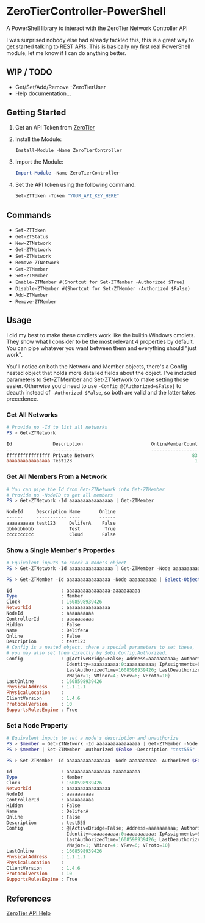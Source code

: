 # ZeroTierController-PowerShell

A PowerShell library to interact with the ZeroTier Network Controller API

I was surprised nobody else had already tackled this, this is a great way to get started talking to REST APIs.
This is basically my first real PowerShell module, let me know if I can do anything better.

## WIP / TODO

- Get/Set/Add/Remove -ZeroTierUser
- Help documentation...

## Getting Started

1. Get an API Token from [ZeroTier](https://my.zerotier.com/account)
1. Install the Module:  

    ```PowerShell
    Install-Module -Name ZeroTierController 
    ```

1. Import the Module:  

    ```PowerShell
    Import-Module -Name ZeroTierController
    ```

1. Set the API token using the following command.

    ```PowerShell
    Set-ZTToken -Token "YOUR_API_KEY_HERE"
    ```

## Commands

- `Set-ZTToken`
- `Get-ZTStatus`
- `New-ZTNetwork`
- `Get-ZTNetwork`
- `Set-ZTNetwork`
- `Remove-ZTNetwork`
- `Get-ZTMember`
- `Set-ZTMember`
- `Enable-ZTMember #(Shortcut for Set-ZTMember -Authorized $True)`
- `Disable-ZTMember #(Shortcut for Set-ZTMember -Authorized $False)`
- `Add-ZTMember`
- `Remove-ZTMember`

## Usage

I did my best to make these cmdlets work like the builtin Windows cmdlets.
They show what I consider to be the most relevant 4 properties by default.
You can pipe whatever you want between them and everything should "just work".

You'll notice on both the Network and Member objects, there's a Config nested object that holds more detailed fields about the object. I've included parameters to Set-ZTMember and Set-ZTNetwork to make setting those easier. Otherwise you'd need to use ``` -Config @{Authorized=$False} ``` to deauth instead of ``` -Authorized $False ```, so both are valid and the latter takes precedence.

### Get All Networks

```powershell
# Provide no -Id to list all networks
PS > Get-ZTNetwork

Id               Description                         OnlineMemberCount AuthorizedMemberCount
--               -----------                         ----------------- ---------------------
ffffffffffffffff Private Network                                    83                   274
aaaaaaaaaaaaaaaa Test123                                             1                     2
```

### Get All Members From a Network

```powershell
# You can pipe the Id from Get-ZTNetwork into Get-ZTMember
# Provide no -NodeID to get all members
PS > Get-ZTNetwork -Id aaaaaaaaaaaaaaaa | Get-ZTMember

NodeId     Description Name       Online
------     ----------- ----       ------
aaaaaaaaaa test123     DeliferA    False
bbbbbbbbbb             Test         True
cccccccccc             Cloud       False
```

### Show a Single Member's Properties

```powershell
# Equivalent inputs to check a Node's object
PS > Get-ZTNetwork -Id aaaaaaaaaaaaaaaa | Get-ZTMember -Node aaaaaaaaaa | Select-Object *

PS > Get-ZTMember -Id aaaaaaaaaaaaaaaa -Node aaaaaaaaaa | Select-Object *

Id                  : aaaaaaaaaaaaaaaa-aaaaaaaaaa
Type                : Member
Clock               : 1608598939426
NetworkId           : aaaaaaaaaaaaaaaa
NodeId              : aaaaaaaaaa
ControllerId        : aaaaaaaaaa
Hidden              : False
Name                : DeliferA
Online              : False
Description         : test123
# Config is a nested object, there a special parameters to set these,
# you may also set them directly by $obj.Config.Authorized.
Config              : @{ActiveBridge=False; Address=aaaaaaaaaa; Authorized=True; Capabilities=; CreationTime=1608598939426; Id=aaaaaaaaaa;
                      Identity=aaaaaaaaaa:0:aaaaaaaaaa; IpAssignments=System.Object[];
                      LastAuthorizedTime=1608598939426; LastDeauthorizedTime=1608598939426; NoAutoAssignIps=False; Nwid=aaaaaaaaaaaaaaaa; Objtype=member; RemoteTraceLevel=0; RemoteTraceTarget=; Revision=13; Tags=;    
                      VMajor=1; VMinor=4; VRev=6; VProto=10}
LastOnline          : 1608598939426
PhysicalAddress     : 1.1.1.1
PhysicalLocation    :
ClientVersion       : 1.4.6
ProtocolVersion     : 10
SupportsRulesEngine : True
```

### Set a Node Property

```powershell
# Equivalent inputs to set a node's description and unauthorize
PS > $member = Get-ZTNetwork -Id aaaaaaaaaaaaaaaa | Get-ZTMember -Node aaaaaaaaaa
PS > $member | Set-ZTMember -Authorized $False -Description "test555"

PS > Set-ZTMember -Id aaaaaaaaaaaaaaaa -Node aaaaaaaaaa -Authorized $False -Description "test555"

Id                  : aaaaaaaaaaaaaaaa-aaaaaaaaaa
Type                : Member
Clock               : 1608598939426
NetworkId           : aaaaaaaaaaaaaaaa
NodeId              : aaaaaaaaaa
ControllerId        : aaaaaaaaaa
Hidden              : False
Name                : DeliferA
Online              : False
Description         : test555
Config              : @{ActiveBridge=False; Address=aaaaaaaaaa; Authorized=False; Capabilities=; CreationTime=1608598939426; Id=aaaaaaaaaa;
                      Identity=aaaaaaaaaa:0:aaaaaaaaaa; IpAssignments=System.Object[];
                      LastAuthorizedTime=1608598939426; LastDeauthorizedTime=1608598939426; NoAutoAssignIps=False; Nwid=aaaaaaaaaaaaaaaa; Objtype=member; RemoteTraceLevel=0; RemoteTraceTarget=; Revision=13; Tags=;    
                      VMajor=1; VMinor=4; VRev=6; VProto=10}
LastOnline          : 1608598939426
PhysicalAddress     : 1.1.1.1
PhysicalLocation    :
ClientVersion       : 1.4.6
ProtocolVersion     : 10
SupportsRulesEngine : True

```

## References

[ZeroTier API Help](https://my.zerotier.com/help/api)
